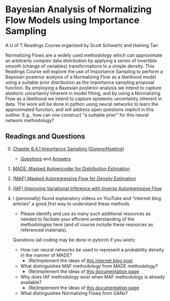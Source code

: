 # Bayesian Analysis of Normalizing Flow Models using Importance Sampling
A U of T Readings Course organized by Scott Schwartz and Haining Tan

Normalizing Flows are a widely used methodology which can approximate an arbitrarily complex data distribution by applying a series of invertible smooth (change of variables) transformations to a simple density. This Readings Course will explore the use of Importance Sampling to perform a Bayesian posterior analysis of a Normalizing Flow as a likelihood model using a suitable prior distribution as the importance sampling proposal function. By employing a Bayesian posterior analysis we intend to capture aleatoric uncertainty inherent in model fitting, and by using a Normalizing Flow as a likelihood we intend to capture epistemic uncertainty inherent in data. The work will be done in python using neural networks to learn the approximated function, and will address open questions implicit in this outline. E.g., how can one construct "a suitable prior" for this neural network methodology?

## Readings and Questions

0. [Chapter 6.4.1 Importance Sampling (Givens/Hoeting)](https://librarysearch.library.utoronto.ca/permalink/01UTORONTO_INST/14bjeso/alma991106781097906196)
   - [Questions](BayesImportanceSampling.ipynb) and [Answers](Importance_Sampling.pdf)
1. [MADE: Masked Autoencoder for Distribution Estimation](https://arxiv.org/abs/1502.03509)
2. [(MAF) Masked Autoregressive Flow for Density Estimation](https://arxiv.org/abs/1705.07057)
3. [(IAF) Improving Variational Inference with Inverse Autoregressive Flow](https://arxiv.org/abs/1606.04934)
4. I (personally) found explanatory videos on YouTube and "internet blog articles" a good *first* way to understand these methods.
   - Please identify and use as many such additional resources as needed to faciliate your efficient understanding of the methodologies here (and of course include these resources as referenced materials).

   Questions (all coding may be done in pytorch if you wish):
   - How can neural networks be used to represent a probability density in the manner of MADE?
     - (Re)Implement the ideas of [this internet blog post](https://blog.tensorflow.org/2019/03/regression-with-probabilistic-layers-in.html) 
   - What distinguishes MAF methodology from MADE methodology?
     - (Re)Implement the ideas of [this documentation page](https://www.tensorflow.org/probability/api_docs/python/tfp/bijectors/AutoregressiveNetwork)
   - Why does IAF methodology exist when MAF methodology is already available?
     - (Re)Implement the ideas of [this documentation page](https://www.tensorflow.org/probability/api_docs/python/tfp/bijectors/MaskedAutoregressiveFlow)
   - What distinguishes Normalizing Flows from GANs?
